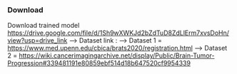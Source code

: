 ### Download 

Download trained model
https://drive.google.com/file/d/1Sh9wXWKJd2bZdTuD8ZdLlErm7xvsDoHn/view?usp=drive_link
-->
Dataset link : 
-->
Dataset 1 = https://www.med.upenn.edu/cbica/brats2020/registration.html
-->
Dataset 2 = https://wiki.cancerimagingarchive.net/display/Public/Brain-Tumor-Progression#339481191e80859ebf514d18b647520cf9954339
